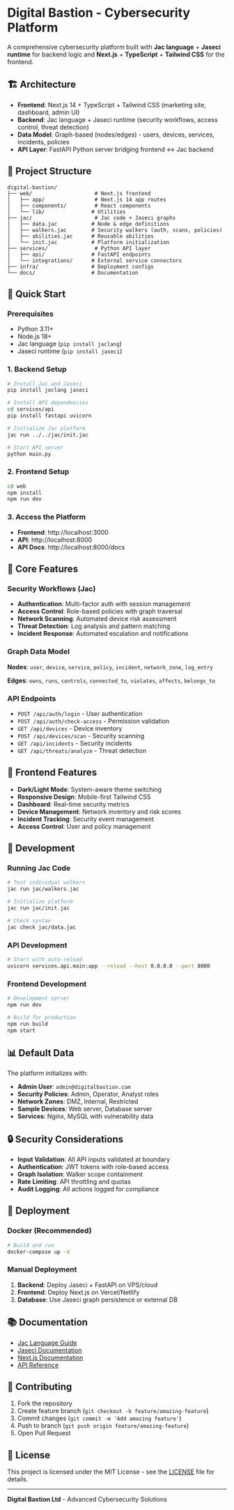 # Digital Bastion - Cybersecurity Platform

A comprehensive cybersecurity platform built with **Jac language** + **Jaseci runtime** for backend logic and **Next.js** + **TypeScript** + **Tailwind CSS** for the frontend.

## 🏗️ Architecture

- **Frontend**: Next.js 14 + TypeScript + Tailwind CSS (marketing site, dashboard, admin UI)
- **Backend**: Jac language + Jaseci runtime (security workflows, access control, threat detection)
- **Data Model**: Graph-based (nodes/edges) - users, devices, services, incidents, policies
- **API Layer**: FastAPI Python server bridging frontend ↔ Jac backend

## 📁 Project Structure

```
digital-bastion/
├── web/                    # Next.js frontend
│   ├── app/                # Next.js 14 app routes
│   ├── components/         # React components
│   └── lib/               # Utilities
├── jac/                    # Jac code + Jaseci graphs
│   ├── data.jac           # Node & edge definitions
│   ├── walkers.jac        # Security walkers (auth, scans, policies)
│   ├── abilities.jac      # Reusable abilities
│   └── init.jac           # Platform initialization
├── services/               # Python API layer
│   ├── api/               # FastAPI endpoints
│   └── integrations/      # External service connectors
├── infra/                 # Deployment configs
└── docs/                  # Documentation
```

## 🚀 Quick Start

### Prerequisites

- Python 3.11+
- Node.js 18+
- Jac language (`pip install jaclang`)
- Jaseci runtime (`pip install jaseci`)

### 1. Backend Setup

```bash
# Install Jac and Jaseci
pip install jaclang jaseci

# Install API dependencies
cd services/api
pip install fastapi uvicorn

# Initialize Jac platform
jac run ../../jac/init.jac

# Start API server
python main.py
```

### 2. Frontend Setup

```bash
cd web
npm install
npm run dev
```

### 3. Access the Platform

- **Frontend**: http://localhost:3000
- **API**: http://localhost:8000
- **API Docs**: http://localhost:8000/docs

## 🔐 Core Features

### Security Workflows (Jac)

- **Authentication**: Multi-factor auth with session management
- **Access Control**: Role-based policies with graph traversal
- **Network Scanning**: Automated device risk assessment
- **Threat Detection**: Log analysis and pattern matching
- **Incident Response**: Automated escalation and notifications

### Graph Data Model

**Nodes**: `user`, `device`, `service`, `policy`, `incident`, `network_zone`, `log_entry`

**Edges**: `owns`, `runs`, `controls`, `connected_to`, `violates`, `affects`, `belongs_to`

### API Endpoints

- `POST /api/auth/login` - User authentication
- `POST /api/auth/check-access` - Permission validation
- `GET /api/devices` - Device inventory
- `POST /api/devices/scan` - Security scanning
- `GET /api/incidents` - Security incidents
- `GET /api/threats/analyze` - Threat detection

## 🎨 Frontend Features

- **Dark/Light Mode**: System-aware theme switching
- **Responsive Design**: Mobile-first Tailwind CSS
- **Dashboard**: Real-time security metrics
- **Device Management**: Network inventory and risk scores
- **Incident Tracking**: Security event management
- **Access Control**: User and policy management

## 🔧 Development

### Running Jac Code

```bash
# Test individual walkers
jac run jac/walkers.jac

# Initialize platform
jac run jac/init.jac

# Check syntax
jac check jac/data.jac
```

### API Development

```bash
# Start with auto-reload
uvicorn services.api.main:app --reload --host 0.0.0.0 --port 8000
```

### Frontend Development

```bash
# Development server
npm run dev

# Build for production
npm run build
npm start
```

## 📊 Default Data

The platform initializes with:

- **Admin User**: `admin@digitalbastion.com`
- **Security Policies**: Admin, Operator, Analyst roles
- **Network Zones**: DMZ, Internal, Restricted
- **Sample Devices**: Web server, Database server
- **Services**: Nginx, MySQL with vulnerability data

## 🔒 Security Considerations

- **Input Validation**: All API inputs validated at boundary
- **Authentication**: JWT tokens with role-based access
- **Graph Isolation**: Walker scope containment
- **Rate Limiting**: API throttling and quotas
- **Audit Logging**: All actions logged for compliance

## 🚀 Deployment

### Docker (Recommended)

```bash
# Build and run
docker-compose up -d
```

### Manual Deployment

1. **Backend**: Deploy Jaseci + FastAPI on VPS/cloud
2. **Frontend**: Deploy Next.js on Vercel/Netlify
3. **Database**: Use Jaseci graph persistence or external DB

## 📚 Documentation

- [Jac Language Guide](https://jac-lang.org)
- [Jaseci Documentation](https://github.com/Jaseci-Labs/jaseci)
- [Next.js Documentation](https://nextjs.org/docs)
- [API Reference](./docs/api.md)

## 🤝 Contributing

1. Fork the repository
2. Create feature branch (`git checkout -b feature/amazing-feature`)
3. Commit changes (`git commit -m 'Add amazing feature'`)
4. Push to branch (`git push origin feature/amazing-feature`)
5. Open Pull Request

## 📄 License

This project is licensed under the MIT License - see the [LICENSE](LICENSE) file for details.

---

**Digital Bastion Ltd** - Advanced Cybersecurity Solutions